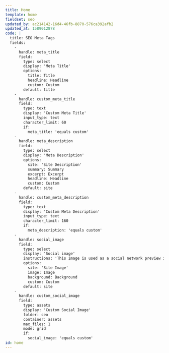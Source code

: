 ```yaml
---
title: Home
template: home
fieldset: seo
updated_by: ac214142-16d4-46fb-8870-576ca392afb2
updated_at: 1589012878
code: |
  title: SEO Meta Tags
  fields:
    -
      handle: meta_title
      field:
        type: select
        display: 'Meta Title'
        options:
          title: Title
          headline: Headline
          custom: Custom
        default: title
    -
      handle: custom_meta_title
      field:
        type: text
        display: 'Custom Meta Title'
        input_type: text
        character_limit: 60
        if:
          meta_title: 'equals custom'
    -
      handle: meta_description
      field:
        type: select
        display: 'Meta Description'
        options:
          site: 'Site Description'
          summary: Summary
          excerpt: Excerpt
          headline: Headline
          custom: Custom
        default: site
    -
      handle: custom_meta_description
      field:
        type: text
        display: 'Custom Meta Description'
        input_type: text
        character_limit: 160
        if:
          meta_description: 'equals custom'
    -
      handle: social_image
      field:
        type: select
        display: 'Social image'
        instructions: 'This image is used as a social network preview image.'
        options:
          site: 'Site Image'
          image: Image
          background: Background
          custom: Custom
        default: site
    -
      handle: custom_social_image
      field:
        type: assets
        display: 'Custom Social Image'
        folder: seo
        container: assets
        max_files: 1
        mode: grid
        if:
          social_image: 'equals custom'
id: home
---
```

